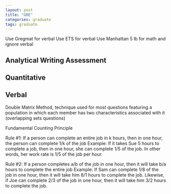 ```yaml
---
layout: post
title: "GRE"
categories: graduate
tags: graduate
---
```




Use Gregmat for verbal
Use ETS for verbal
Use Manhattan 5 lb for math and ignore verbal



## Analytical Writing Assessment



## Quantitative



## Verbal



Double Matrix Method, technique used for most questions featuring a population in which each member has two characteristics associated with it (overlapping sets questions)

Fundamental Counting Principle

Rule #1: If a person can complete an entire job in k hours, then in one hour, the person can complete 1/k of the job
Example: If it takes Sue 5 hours to complete a job, then in one hour, she can complete 1/5 of the job. In other words, her work rate is 1/5 of the job per hour.

Rule #2: If a person completes a/b of the job in one hour, then it will take b/a hours to complete the entire job
Example: If Sam can complete 1/8 of the job in one hour, then it will take him 8/1 hours to complete the job. 
Likewise, if Joe can complete 2/3 of the job in one hour, then it will take him 3/2 hours to complete the job.



